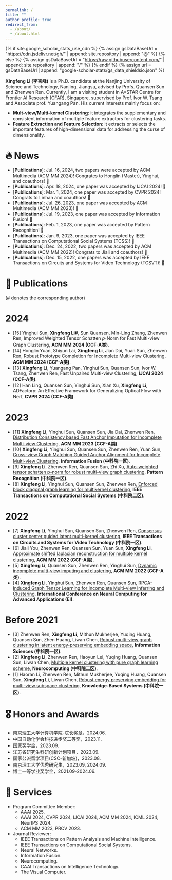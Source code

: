 ```yaml
---
permalink: /
title: "" 
author_profile: true
redirect_from: 
  - /about/
  - /about.html
---
```


{% if site.google_scholar_stats_use_cdn %}
{% assign gsDataBaseUrl = "https://cdn.jsdelivr.net/gh/" | append: site.repository | append: "@" %}
{% else %}
{% assign gsDataBaseUrl = "https://raw.githubusercontent.com/" | append: site.repository | append: "/" %}
{% endif %}
{% assign url = gsDataBaseUrl | append: "google-scholar-stats/gs_data_shieldsio.json" %}

<span class='anchor' id='about-me'></span>

**Xingfeng Li (李杏峰)**  is a Ph.D. candidate at the Nanjing University of Science and Technology, Nanjing, Jiangsu, advised by Profs. Quansen Sun and Zhenwen Ren. Currently, I am a visiting student in A*STAR Centre for Frontier AI Research (CFAR), Singapore, supervised by Prof. Ivor W. Tsang and Associate prof. Yuangang Pan. His current interests mainly focus on:
- **Mult-view/Multi-kernel Clustering**: it integrates the supplementary and consistent information of multiple feature extractors for clustering tasks.
- **Feature Extraction and Feature Selection**: it extracts or selects the important features of high-dimensional data for addressing the curse of dimensionality.

# 🔥 News
- \[**Publications**\]: Jul. 16, 2024, two papers were accepted by ACM Multimedia (ACM MM 2024)! Congrates to Honglin (Master), Yinghui, and coauthors! 🎉
- \[**Publications**\]: Apr. 18, 2024, one paper was accepted by IJCAI 2024! 🎉
- \[**Publications**\]: Mar. 1, 2024, one paper was accepted by CVPR 2024! Congrats to Linhan and coauthors! 🎉
- \[**Publications**\]: Jul. 26, 2023, one paper was accepted by ACM Multimedia (ACM MM 2023)! 🎉
- \[**Publications**\]: Jul. 19, 2023, one paper was accepted by Information Fusion! 🎉
- \[**Publications**\]: Feb. 1, 2023, one paper was accepted by Pattern Recognition! 🎉
- \[**Publications**\]: Jan. 9, 2023, one paper was accepted by IEEE Transactions on Computational Social Systems (TCSS)! 🎉
- \[**Publications**\]: Dec. 24, 2022, two papers was accepted by ACM Multimedia (ACM MM 2022)! Congrats to Jiali and coauthors! 🎉
- \[**Publications**\]: Dec. 15, 2022, one papers was accepted by IEEE Transactions on Circuits and Systems for Video Technology (TCSVT)! 🎉


# 📝 Publications 
(# denotes the corresponding author)
# 2024
- [15] Yinghui Sun, **Xingfeng Li#**, Sun Quansen, Min-Ling Zhang, Zhenwen Ren, Improved Weighted Tensor Schatten 𝑝-Norm for Fast Multi-view Graph Clustering, **ACM MM 2024 (CCF-A类)**. 
- [14] Honglin Yuan, Shiyun Lai, **Xingfeng Li**, Jian Dai, Yuan Sun, Zhenwen Ren, Robust Prototype Completion for Incomplete Multi-view Clustering, **ACM MM 2024 (CCF-A类)**. 
- [13] **Xingfeng Li**, Yuangang Pan, Yinghui Sun, Quansen Sun, Ivor W. Tsang, Zhenwen Ren, Fast Unpaired Multi-view Clustering, **IJCAI 2024 (CCF-A类)**.
- [12] Han Ling, Quansen Sun, Yinghui Sun, Xian Xu, **Xingfeng Li**, ADFactory: An Effective Framework for Generalizing Optical Flow with Nerf, **CVPR 2024 (CCF-A类)**. 

  
# 2023
- [11] **Xingfeng Li**, Yinghui Sun, Quansen Sun, Jia Dai, Zhenwen Ren, [Distribution Consistency based Fast Anchor Imputation for Incomplete Multi-view Clustering](https://dl.acm.org/doi/abs/10.1145/3581783.3612483), **ACM MM 2023 (CCF-A类)**. 
- [10] **Xingfeng Li**, Yinghui Sun, Quansen Sun, Zhenwen Ren, Yuan Sun, [Cross-view Graph Matching Guided Anchor Alignment for Incomplete Multi-view Clustering](https://www.sciencedirect.com/science/article/abs/pii/S1566253523002579), **Information Fusion (中科院一区)**.
- [9] **Xingfeng Li**, Zhenwen Ren, Quansen Sun, Zhi Xu, [Auto-weighted tensor schatten p-norm for robust multi-view graph clustering](https://www.sciencedirect.com/science/article/abs/pii/S0031320322005635), **Pattern Recognition (中科院一区)**.
- [8] **Xingfeng Li**, Yinghui Sun, Quansen Sun, Zhenwen Ren, [Enforced block diagonal graph learning for multikernel clustering](https://ieeexplore.ieee.org/abstract/document/10012408), **IEEE Transactions on Computational Social Systems (中科院二区)**.

# 2022
- [7] **Xingfeng Li**, Yinghui Sun, Quansen Sun, Zhenwen Ren, [Consensus cluster center guided latent multi-kernel clustering](https://ieeexplore.ieee.org/abstract/document/9987521), **IEEE Transactions on Circuits and Systems for Video Technology (中科院一区)**.
- [6] Jiali You, Zhenwen Ren, Quansen Sun, Yuan Sun, **Xingfeng Li**, [Approximate shifted laplacian reconstruction for multiple kernel clustering](https://dl.acm.org/doi/abs/10.1145/3503161.3548307), **ACM MM 2022 (CCF-A类)**. 
- [5] **Xingfeng Li**, Quansen Sun, Zhenwen Ren, Yinghui Sun, [Dynamic incomplete multi-view imputing and clustering](https://dl.acm.org/doi/abs/10.1145/3503161.3548245), **ACM MM 2022 (CCF-A类)**. 
- [4] **Xingfeng Li**, Yinghui Sun, Zhenwen Ren, Quansen Sun, [RPCA-Induced Graph Tensor Learning for Incomplete Multi-view Inferring and Clustering](https://link.springer.com/chapter/10.1007/978-981-19-6142-7_7), **International Conference on Neural Computing for Advanced Applications (EI)**.

# Before 2021
- [3] Zhenwen Ren, **Xingfeng Li**, Mithun Mukherjee, Yuqing Huang, Quansen Sun, Zhen Huang, Liwan Chen, [Robust multi-view graph clustering in latent energy-preserving embedding space](https://www.sciencedirect.com/science/article/abs/pii/S0950705120306183), **Information Sciences (中科院一区)**.
- [2] **Xingfeng Li**, Zhenwen Ren, Haoyun Lei, Yuqing Huang, Quansen Sun, Liwan Chen, [Multiple kernel clustering with pure graph learning scheme](https://www.sciencedirect.com/science/article/abs/pii/S0925231220316271), **Neurocomputing (中科院二区)**.
- [1] Haoran Li, Zhenwen Ren, Mithun Mukherjee, Yuqing Huang, Quansen Sun, **Xingfeng Li**, Liwan Chen, [Robust energy preserving embedding for multi-view subspace clustering](https://www.sciencedirect.com/science/article/abs/pii/S0950705120306183), **Knowledge-Based Systems (中科院一区)**.



# 🎖 Honors and Awards

- 南京理工大学计算机学院-院长奖章，2024.06.
- 中国自动化学会科技进步奖二等奖，2023.11.
- 国家奖学金，2023.09.
- 江苏省研究生科研创新计划项目，2023.09.
- 国家公派留学项目(CSC-新加坡)，2023.08.
- 南京理工大学优秀研究生，2023.09, 2024.09.
- 博士一等学业奖学金，2021.09-2024.06.




# 🙋 Services 
- Program Committee Member:
    - AAAI 2025.
    - AAAI 2024, CVPR 2024, IJCAI 2024, ACM MM 2024, ICML 2024, NeurIPS 2024.
    - ACM MM 2023, PRCV 2023.
- Journal Reviewer:
    - IEEE Transactions on Pattern Analysis and Machine Intelligence.
    - IEEE Transactions on Computational Social Systems.
    - Neural Networks.
    - Information Fusion.
    - Neurocomputing.
    - CAAI Transactions on Intelligence Technology.
    - The Visual Computer.


